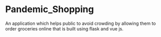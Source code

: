 # Pandemic_Shopping
An application which helps public to avoid crowding by allowing them to order groceries online that  is built using flask and vue js.
